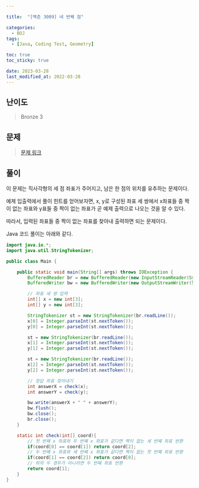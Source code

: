 ```yaml
---

title:  "[백준 3009] 네 번째 점"

categories:
  - BOJ
tags:
  - [Java, Coding Test, Geometry]

toc: true
toc_sticky: true

date: 2023-03-28
last_modified_at: 2022-03-28
---
```



## 난이도

> Bronze 3

## 문제

> [문제 링크](https://www.acmicpc.net/problem/3009)

## 풀이

이 문제는 직사각형의 세 점 좌표가 주어지고, 남은 한 점의 위치를 유추하는 문제이다.

예제 입출력에서 풀이 힌트를 얻어보자면, x, y로 구성된 좌표 세 쌍에서 x좌표들 중 짝이 없는 좌표와 y표들 중 짝이 없는 좌표가 곧 예제 출력으로 나오는 것을 알 수 있다.

따라서, 입력된 좌표들 중 짝이 없는 좌표를 찾아내 출력하면 되는 문제이다.

Java 코드 풀이는 아래와 같다.

```java
import java.io.*;
import java.util.StringTokenizer;

public class Main {

    public static void main(String[] args) throws IOException {
        BufferedReader br = new BufferedReader(new InputStreamReader(System.in));
        BufferedWriter bw = new BufferedWriter(new OutputStreamWriter(System.out));

      	// 좌표 세 쌍 입력
        int[] x = new int[3];
        int[] y = new int[3];

        StringTokenizer st = new StringTokenizer(br.readLine());
        x[0] = Integer.parseInt(st.nextToken());
        y[0] = Integer.parseInt(st.nextToken());

        st = new StringTokenizer(br.readLine());
        x[1] = Integer.parseInt(st.nextToken());
        y[1] = Integer.parseInt(st.nextToken());

        st = new StringTokenizer(br.readLine());
        x[2] = Integer.parseInt(st.nextToken());
        y[2] = Integer.parseInt(st.nextToken());

      	// 정답 좌표 찾아내기
        int answerX = check(x);
        int answerY = check(y);

        bw.write(answerX + " " + answerY);
        bw.flush();
        bw.close();
        br.close();
    }

    static int check(int[] coord){
      	// 첫 번째 x 좌표와 두 번째 x 좌표가 같다면 짝이 없는 세 번째 좌표 반환
        if(coord[0] == coord[1]) return coord[2];
        // 두 번째 x 좌표와 세 번째 x 좌표가 같다면 짝이 없는 첫 번째 좌표 반환
        if(coord[1] == coord[2]) return coord[0];
        // 위의 두 경우가 아니라면 두 번째 좌표 반환
        return coord[1];
    }
}
```

